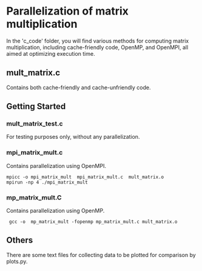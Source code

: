# Parallelization of matrix multiplication

In the 'c_code' folder, you will find various methods for computing matrix multiplication, including cache-friendly code, OpenMP, and OpenMPI, all aimed at optimizing execution time.

## mult_matrix.c

Contains both cache-friendly and cache-unfriendly code.

## Getting Started

### mult_matrix_test.c
For testing purposes only, without any parallelization.

### mpi_matrix_mult.c

Contains parallelization using OpenMPI.

```
mpicc -o mpi_matrix_mult  mpi_matrix_mult.c  mult_matrix.o
mpirun -np 4 ./mpi_matrix_mult 
```

### mp_matrix_mult.C
Contains parallelization using OpenMP.

```
 gcc -o  mp_matrix_mult -fopenmp mp_matrix_mult.c mult_matrix.o
```

## Others
There are some text files for collecting data to be plotted for comparison by plots.py.
